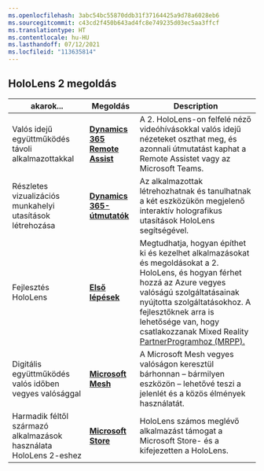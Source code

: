 ```yaml
---
ms.openlocfilehash: 3abc54bc55870ddb31f37164425a9d78a6028eb6
ms.sourcegitcommit: c43cd2f450b643ad4fc8e749235d03ec5aa3ffcf
ms.translationtype: HT
ms.contentlocale: hu-HU
ms.lasthandoff: 07/12/2021
ms.locfileid: "113635814"
---
```

## <a name="hololens-2-solutions"></a>HoloLens 2 megoldás

| akarok... | Megoldás | Description |  
|---------| ------------|------------|
| Valós idejű együttműködés távoli alkalmazottakkal | [**Dynamics 365 Remote Assist**](https://dynamics.microsoft.com/mixed-reality/remote-assist/) | A 2. HoloLens-on felfelé néző videóhívásokkal valós idejű nézeteket oszthat meg, és azonnali útmutatást kaphat a Remote Assistet vagy az Microsoft Teams. | 
| Részletes vizualizációs munkahelyi utasítások létrehozása | [**Dynamics 365-útmutatók**](https://dynamics.microsoft.com/mixed-reality/guides/capabilities/) | Az alkalmazottak létrehozhatnak és tanulhatnak a két eszközükön megjelenő interaktív holografikus utasítások HoloLens segítségével. |
| Fejlesztés HoloLens | [**Első lépések**](https://docs.microsoft.com/windows/mixed-reality/develop/development?tabs=unity) | Megtudhatja, hogyan építhet ki és kezelhet alkalmazásokat és megoldásokat a 2. HoloLens, és hogyan férhet hozzá az Azure vegyes valóságú szolgáltatásainak nyújtotta szolgáltatásokhoz. A fejlesztőknek arra is lehetősége van, hogy csatlakozzanak Mixed Reality [PartnerProgramhoz (MRPP).](https://www.microsoft.com/hololens/mrpp) |
| Digitális együttműködés valós időben vegyes valósággal | [**Microsoft Mesh**](https://www.microsoft.com/mesh) | A Microsoft Mesh vegyes valóságon keresztül bárhonnan – bármilyen eszközön – lehetővé teszi a jelenlét és a közös élmények használatát. |
| Harmadik féltől származó alkalmazások használata HoloLens 2-eshez | [**Microsoft Store**](https://docs.microsoft.com/hololens/holographic-store-apps) | HoloLens számos meglévő alkalmazást támogat a Microsoft Store- és a kifejezetten a HoloLens.
